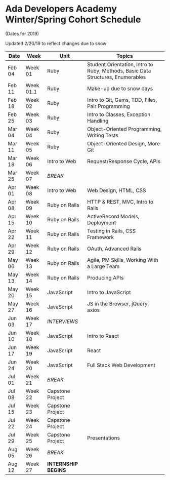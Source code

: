 <!--
THIS FILE WAS AUTOMATICALLY GENERATED
by the script build_dated_syllabus.rb in the same directory.
Please adjust that script rather than hand-editing this file
-->
# Ada Developers Academy Winter/Spring Cohort Schedule
(Dates for 2019)

Updated 2/20/19 to reflect changes due to snow

Date | Week | Unit | Topics
---  | ---  | ---  | ---   
Feb 04 | Week 01 | Ruby             | Student Orientation, Intro to Ruby, Methods, Basic Data Structures, Enumerables
Feb 11 | Week 01.1 | Ruby           | Make-up due to snow days
Feb 18 | Week 02 | Ruby             | Intro to Git, Gems, TDD, Files, Pair Programming
Feb 25 | Week 03 | Ruby             | Intro to Classes, Exception Handling
Mar 04 | Week 04 | Ruby             | Object-Oriented Programming, Writing Tests
Mar 11 | Week 05 | Ruby             | Object-Oriented Design, More Git
Mar 18 | Week 06 | Intro to Web     | Request/Response Cycle, APIs
Mar 25 | Week 07 | _BREAK_          | &nbsp;
Apr 01 | Week 08 | Intro to Web     | Web Design, HTML, CSS
Apr 08 | Week 09 | Ruby on Rails    | HTTP & REST, MVC, Intro to Rails
Apr 15 | Week 10 | Ruby on Rails    | ActiveRecord Models, Deployment
Apr 22 | Week 11 | Ruby on Rails    | Testing in Rails, CSS Framework
Apr 29 | Week 12 | Ruby on Rails    | OAuth, Advanced Rails
May 06 | Week 13 | Ruby on Rails    | Agile, PM Skills, Working With a Large Team
May 13 | Week 14 | Ruby on Rails    | Producing APIs
May 20 | Week 15 | JavaScript       | Intro to JavaScript
May 27 | Week 16 | JavaScript       | JS in the Browser, jQuery, axios
Jun 03 | Week 17 | _INTERVIEWS_     | &nbsp;
Jun 10 | Week 18 | JavaScript       | Intro to React
Jun 17 | Week 19 | JavaScript       | React
Jun 24 | Week 20 | JavaScript       | Full Stack Web Development
Jul 01 | Week 21 | _BREAK_          | &nbsp;
Jul 08 | Week 22 | Capstone Project | &nbsp;
Jul 15 | Week 23 | Capstone Project | &nbsp;
Jul 22 | Week 24 | Capstone Project | &nbsp;
Jul 29 | Week 25 | Capstone Project | Presentations
Aug 05 | Week 26 | _BREAK_          | &nbsp;
Aug 12 | Week 27 | __INTERNSHIP BEGINS__ | &nbsp;
